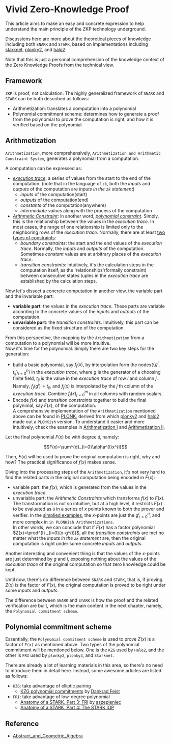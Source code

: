 # Vivid Zero-Knowledge Proof

This article aims to make an easy and concrete expression to help understand the main principle of the ZKP technology underground.  

Discussions here are more about the theoretical pieces of knowledge including both `SNARK` and `STARK`, based on implementations including [starknet](https://medium.com/starkware/a-framework-for-efficient-starks-19608ba06fbe), [plonky2](https://github.com/0xPolygonZero/plonky2), and [halo2](git@github.com:zcash/halo2.git).  

Note that this is just a personal comprehension of the knowledge context of the Zero Knowledge Proofs from the technical view.  

## Framework

`ZKP` is proof, not calculation. The highly generalized framework of `SNARK` and `STARK` can be both described as follows:   

- Arithmetization: translates a computation into a polynomial
- Polynomial commitment scheme: determines how to generate a proof from the polynomial to prove the computation is right, and how it is verified based on the polynomial

## Arithmetization

`Arithmetization`, more comprehensively, `Arithmetization and Arithmetic Constraint System`, generates a polynomial from a computation.  

A computation can be expressed as:

- [*execution trace*](https://medium.com/starkware/arithmetization-i-15c046390862): a series of values from the start to the end of the computation. (note that in the language of `zk`, both the *inputs* and *outputs* of the computation are *inputs in the `zk` statement*)
    - *inputs* of the computation(start)
    - *outputs* of the computation(end)
    - *constants* of the computation(anywhere)
    - *intermediate values* along with the process of the computation
- [*Arithmetic Constraint*](https://aszepieniec.github.io/stark-anatomy/overview#arithmetization-and-arithmetic-constraint-system): in another word, [*polynomial constraint*](https://medium.com/starkware/arithmetization-ii-403c3b3f4355). Simply, this is the relationship between the values in the *execution trace*. In most cases, the range of one relationship is limited only to the neighboring rows of the *execution trace*. Normally, there are at least [two types of constraints](https://aszepieniec.github.io/stark-anatomy/stark#arithmetic-intermediate-representation-air):  
    - *boundary constraints*: the start and the end values of the *execution trace*. Normally, the *inputs* and *outputs* of the computation. Sometimes *constant* values are at arbitrary places of the *execution trace*.  
    - *transition constraints*: intuitively, it's the calculation steps in the computation itself, as the 'relationships'(formally constraint) between consecutive states tuples in the *execution trace* are established by the calculation steps.

Now let's dissect a concrete computation in another view, the variable part and the invariable part:  
- **variable part**: the values in the *execution trace*. These parts are variable according to the concrete values of the *inputs* and *outputs* of the computation.
- **unvariable part**: the *transition constraints*. Intuitively, this part can be considered as the fixed structure of the computation.  

From this perspective, the mapping by the `Arithmetization` from a computation to a polynomial will be more intuitive.  
Now it's time for the polynomial. Simply there are two key steps for the generation:  
- build a basic polynomial, say $f_{j}(x)$, by interpolation form the nodes($\{g^{i},t_{ij}\}^{n}_ {i=0}$) in the *execution trace*, where $g$ is the generator of a choosing finite field, $t_{ij}$ is the value in the *execution trace* of row $i$ and column $j$. Namely, $f_{j}(g^{i})=t_{ij}$, and $f_{j}(x)$ is interpolated by the $j$ th column of the *execution trace*. Combine ${f_{j}(x)}^{m}_{j=0}$ in all columns with random scalars.  
- Encode $f(x)$ and *transition constraints* together to build the final polynimal, say $F(x)$, of the computation.  
A comprehensive implementation of the `Arithmetization` mentioned above can be found in [PLONK](https://eprint.iacr.org/2019/953), derived from which [plonky2](https://github.com/0xPolygonZero/plonky2) and [halo2](git@github.com:zcash/halo2.git) made out a `PLONKish` version. To understand it easier and more intuitively, check the examples in [Arithmetization I](https://medium.com/starkware/arithmetization-i-15c046390862) and [Arithmetization II](https://medium.com/starkware/arithmetization-ii-403c3b3f4355).    


Let the final polynomial $F(x)$ be with degree `d`, namely:  

$$F(x)=\sum^{d}_{i=0}\alpha^{i}x^{i}$$  

Then, $F(x)$ will be used to prove the original computation is right, why and how? The practical significance of $f(x)$ makes sense.  

Diving into the processing steps of the `Arithmetization`, it's not very hard to find the related parts in the original computation being encoded in $F(x)$:     
- variable part: the $f(x)$, which is generated from the values in the *execution trace*. 
- unvariable part: the *Arithmetic Constraints* which transforms $f(x)$ to $F(x)$. The transformation is not so intuitive, but at a high level, it restricts $F(x)$ to be evaluated as `0` in a series of $x$ points known to both the prover and verifier. In the [simplied examples](https://medium.com/starkware/arithmetization-ii-403c3b3f4355), the $x$-points are just the ${g^i}^{n}_{i=0}$, and more complex in `in PLONKish Arithmetizations`.  
In other words, we can conclude that if $F(x)$ has a factor polynomial $Z(x)=\prod^{l} _{i=0}(x-g^{i})$, all the *transition constraints* are met no matter what the *inputs in the `zk` statement* are, then the original computation is right under some concrete *inputs* and *outputs*.   

Another interesting and convenient thing is that the values of the $x$-points are just determined by $g$ and $i$, exposing nothing about the values of the *execution trace* of the original computation so that zero knowledge could be kept.  

Until now, there's no difference between `SNARK` and `STARK`, that is, if proving $Z(x)$ is the factor of $F(x)$, the original computation is proved to be right under some *inputs* and *outputs*.  

The difference between `SNARK` and `STARK` is how the proof and the related verification are built, which is the main content in the next chapter, namely, the `Polynomial commitment scheme`.  

## Polynomial commitment scheme

Essentially, the `Polynomial commitment scheme` is used to prove $Z(x)$ is a factor of `F(x)` as mentioned above. Two types of the polynomial commitment will be mentioned below. One is the `KZG` used by `Halo2`, and the other is `FRI` used by `plonky2`, `plonky3`, and `Starknet`.  

There are already a lot of learning materials in this area, so there's no need to introduce them in detail here. Instead, some awesome articles are listed as follows:  
- `KZG`: take advantage of elliptic pairing
    - [KZG polynomial commitments](https://dankradfeist.de/ethereum/2020/06/16/kate-polynomial-commitments.html) by [Dankrad Feist](https://dankradfeist.de/)
- `FRI`: take advantage of low-degree polynomial
    - [Anatomy of a STARK, Part 3: FRI](https://aszepieniec.github.io/stark-anatomy/fri) by [aszepieniec](https://github.com/aszepieniec)  
    - [Anatomy of a STARK, Part 4: The STARK IOP](https://aszepieniec.github.io/stark-anatomy/stark)  

## Reference

- [Abstract_and_Geometric_Algebra](https://math.libretexts.org/Bookshelves/Abstract_and_Geometric_Algebra)

